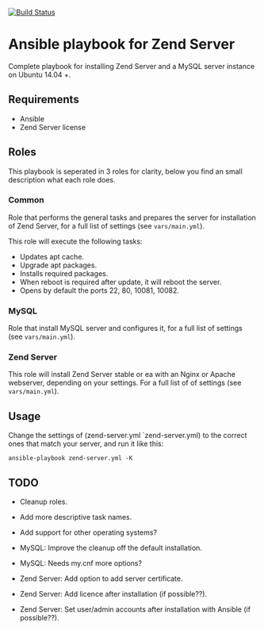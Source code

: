 [![Build Status](https://travis-ci.org/HardieBoeve/ansible-zend-server.svg)](https://travis-ci.org/HardieBoeve/ansible-zend-server)

# Ansible playbook for Zend Server

Complete playbook for installing Zend Server and a MySQL server instance on Ubuntu 14.04 +.


## Requirements

- Ansible
- Zend Server license


## Roles

This playbook is seperated in 3 roles for clarity, below you find an small description what each role does.


### Common

Role that performs the general tasks and prepares the server for installation of Zend Server, for a full list of 
settings (see `vars/main.yml`).

This role will execute the following tasks:
  - Updates apt cache.
  - Upgrade apt packages.
  - Installs required packages.
  - When reboot is required after update, it will reboot the server.
  - Opens by default the ports 22, 80, 10081, 10082.


### MySQL

Role that install MySQL server and configures it, for a full list of settings (see `vars/main.yml`).


### Zend Server

This role will install Zend Server stable or ea with an Nginx or Apache webserver, depending on your settings. For a 
full list of of settings (see `vars/main.yml`).


## Usage

Change the settings of (zend-server.yml `zend-server.yml) to the correct ones that match your server, and run it like this:
```code
ansible-playbook zend-server.yml -K
```


## TODO

  - Cleanup roles.
  - Add more descriptive task names.
  - Add support for other operating systems?

  - MySQL: Improve the cleanup off the default installation.
  - MySQL: Needs my.cnf more options?
  
  - Zend Server: Add option to add server certificate.
  - Zend Server: Add licence after installation (if possible??).
  - Zend Server: Set user/admin accounts after installation with Ansible (if possible??).
